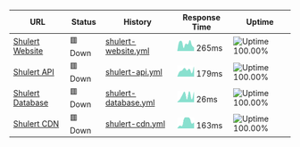 <!--start: status pages-->

| URL                                                   | Status  | History                                                                                               | Response Time                                                                        | Uptime                                                                                                                                                            |
| ----------------------------------------------------- | ------- | ----------------------------------------------------------------------------------------------------- | ------------------------------------------------------------------------------------ | ----------------------------------------------------------------------------------------------------------------------------------------------------------------- |
| [Shulert Website](https://www.shulert.com)            | 🟥 Down | [shulert-website.yml](https://github.com/Shulert/status/commits/master/history/shulert-website.yml)   | <img alt="Response time graph" src="./graphs/shulert-website.png" height="20"> 265ms | ![Uptime 100.00%](https://img.shields.io/endpoint?url=https%3A%2F%2Fraw.githubusercontent.com%2FShulert%2Fstatus%2Fmaster%2Fapi%2Fshulert-website%2Fuptime.json)  |
| [Shulert API](https://api.shulert.com/status/api)     | 🟥 Down | [shulert-api.yml](https://github.com/Shulert/status/commits/master/history/shulert-api.yml)           | <img alt="Response time graph" src="./graphs/shulert-api.png" height="20"> 179ms     | ![Uptime 100.00%](https://img.shields.io/endpoint?url=https%3A%2F%2Fraw.githubusercontent.com%2FShulert%2Fstatus%2Fmaster%2Fapi%2Fshulert-api%2Fuptime.json)      |
| [Shulert Database](https://api.shulert.com/status/db) | 🟥 Down | [shulert-database.yml](https://github.com/Shulert/status/commits/master/history/shulert-database.yml) | <img alt="Response time graph" src="./graphs/shulert-database.png" height="20"> 26ms | ![Uptime 100.00%](https://img.shields.io/endpoint?url=https%3A%2F%2Fraw.githubusercontent.com%2FShulert%2Fstatus%2Fmaster%2Fapi%2Fshulert-database%2Fuptime.json) |
| [Shulert CDN](https://i.shulert.com)                  | 🟥 Down | [shulert-cdn.yml](https://github.com/Shulert/status/commits/master/history/shulert-cdn.yml)           | <img alt="Response time graph" src="./graphs/shulert-cdn.png" height="20"> 163ms     | ![Uptime 100.00%](https://img.shields.io/endpoint?url=https%3A%2F%2Fraw.githubusercontent.com%2FShulert%2Fstatus%2Fmaster%2Fapi%2Fshulert-cdn%2Fuptime.json)      |

<!--end: status pages-->
